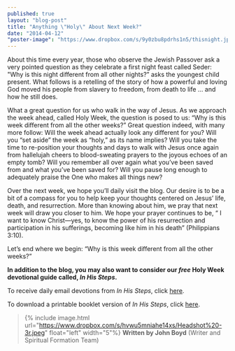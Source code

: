 ```yaml
---
published: true
layout: "blog-post"
title: "Anything \"Holy\" About Next Week?"
date: "2014-04-12"
"poster-image": "https://www.dropbox.com/s/9y0zbu8pdrhs1n5/thisnight.jpg"
---
```


About this time every year, those who observe the Jewish Passover ask a very pointed question as they celebrate a first night feast called Seder: "Why is this night different from all other nights?” asks the youngest child present.  What follows is a retelling of the story of how a powerful and loving God moved his people from slavery to freedom, from death to life … and how he still does.

What a great question for us who walk in the way of Jesus.  As we approach the week ahead, called Holy Week, the question is posed to us: “Why is this week different from all the other weeks?”  Great question indeed, with many more follow:  Will the week ahead actually look any different for you?  Will you “set aside” the week as “holy,” as its name implies?  Will you take the time to re-position your thoughts and days to walk with Jesus once again from hallelujah cheers to blood-sweating prayers to the joyous echoes of an empty tomb?   Will you remember all over again what you’ve been saved from and what you’ve been saved for?  Will you pause long enough to adequately praise the One who makes all things new?

Over the next week, we hope you’ll daily visit the blog.  Our desire is to be a bit of a compass for you to help keep your thoughts centered on Jesus’ life, death, and resurrection.  More than knowing about him, we pray that next week will draw you closer to him.  We hope your prayer continues to be, “ I want to know Christ—yes, to know the power of his resurrection and participation in his sufferings, becoming like him in his death” (Philippians 3:10).

Let’s end where we begin: “Why is this week different from all the other weeks?”  

**In addition to the blog, you may also want to consider our *free* Holy Week devotional guide called, *In His Steps*.**  

To receive daily email devotions from *In His Steps*, click <a href="https://interland3.donorperfect.net/weblink/weblink.aspx?name=kbm&id=39" target="_blank">here</a>.

To download a printable booklet version of *In His Steps*, click <a href="http://www.kbm.org/fuel/holy-week-guide/" target="_blank">here</a>.

>{% include image.html url="https://www.dropbox.com/s/hvwu5mniahe14xs/Headshot%20-3r.jpeg" float="left" width="5"%} **Written by John Boyd**  (Writer and Spiritual Formation Team)